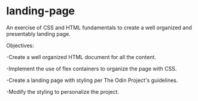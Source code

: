 # landing-page

An exercise of CSS and HTML fundamentals to create a well organized and presentably landing page.

Objectives:

  -Create a well organized HTML document for all the content.
  
  -Implement the use of flex containers to organize the page with CSS.
  
  -Create a landing page with styling per The Odin Project's guidelines.
  
  -Modify the styling to personalize the project.
